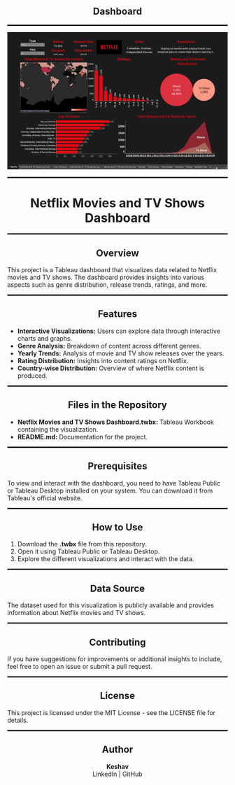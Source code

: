 <div align="center">
  <h2>Dashboard</h2>
</div>
<hr style="border: 1px dotted;">

<p align="center">
  <img src="https://raw.githubusercontent.com/kkeshavv/Netflix-Movies-and-TV-Shows-Dashboard/main/dashboard.jpg" />
</p>
<hr style="border: 1px dotted;">


<div align="center">
  <h1>Netflix Movies and TV Shows Dashboard</h1>
  <hr style="border: 1px dotted;">
</div>

<div align="center">
  <h2>Overview</h2>
</div>

<p>
  This project is a Tableau dashboard that visualizes data related to Netflix movies and TV shows. The dashboard provides insights into various aspects such as genre distribution, release trends, ratings, and more.
</p>

<hr style="border: 1px dotted;">

<div align="center">
  <h2>Features</h2>
</div>

<ul>
  <li><b>Interactive Visualizations:</b> Users can explore data through interactive charts and graphs.</li>
  <li><b>Genre Analysis:</b> Breakdown of content across different genres.</li>
  <li><b>Yearly Trends:</b> Analysis of movie and TV show releases over the years.</li>
  <li><b>Rating Distribution:</b> Insights into content ratings on Netflix.</li>
  <li><b>Country-wise Distribution:</b> Overview of where Netflix content is produced.</li>
</ul>

<hr style="border: 1px dotted;">

<div align="center">
  <h2>Files in the Repository</h2>
</div>

<ul>
  <li><b>Netflix Movies and TV Shows Dashboard.twbx:</b> Tableau Workbook containing the visualization.</li>
  <li><b>README.md:</b> Documentation for the project.</li>
</ul>

<hr style="border: 1px dotted;">

<div align="center">
  <h2>Prerequisites</h2>
</div>

<p>
  To view and interact with the dashboard, you need to have Tableau Public or Tableau Desktop installed on your system. You can download it from Tableau's official website.
</p>

<hr style="border: 1px dotted;">

<div align="center">
  <h2>How to Use</h2>
</div>

<ol>
  <li>Download the <b>.twbx</b> file from this repository.</li>
  <li>Open it using Tableau Public or Tableau Desktop.</li>
  <li>Explore the different visualizations and interact with the data.</li>
</ol>

<hr style="border: 1px dotted;">

<div align="center">
  <h2>Data Source</h2>
</div>

<p>
  The dataset used for this visualization is publicly available and provides information about Netflix movies and TV shows.
</p>

<hr style="border: 1px dotted;">

<div align="center">
  <h2>Contributing</h2>
</div>

<p>
  If you have suggestions for improvements or additional insights to include, feel free to open an issue or submit a pull request.
</p>

<hr style="border: 1px dotted;">

<div align="center">
  <h2>License</h2>
</div>

<p>
  This project is licensed under the MIT License - see the LICENSE file for details.
</p>

<hr style="border: 1px dotted;">

<div align="center">
  <h2>Author</h2>
  <p>
    <b>Keshav</b> <br>
    LinkedIn | GitHub
  </p>
</div>
